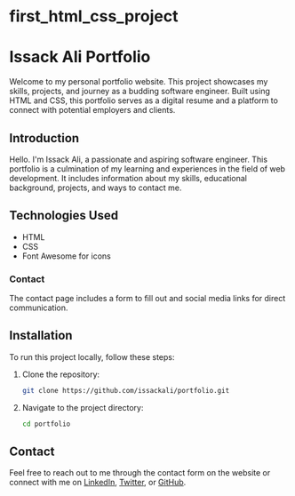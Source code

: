 # first_html_css_project

# Issack Ali Portfolio

Welcome to my personal portfolio website. This project showcases my skills, projects, and journey as a budding software engineer. Built using HTML and CSS, this portfolio serves as a digital resume and a platform to connect with potential employers and clients.

## Introduction

Hello. I'm Issack Ali, a passionate and aspiring software engineer. This portfolio is a culmination of my learning and experiences in the field of web development. It includes information about my skills, educational background, projects, and ways to contact me.

## Technologies Used

- HTML
- CSS
- Font Awesome for icons

### Contact

The contact page includes a form to fill out and social media links for direct communication.

## Installation

To run this project locally, follow these steps:

1. Clone the repository:

   ```bash
   git clone https://github.com/issackali/portfolio.git
   ```

2. Navigate to the project directory:

   ```bash
   cd portfolio
   ```

## Contact

Feel free to reach out to me through the contact form on the website or connect with me on [LinkedIn](https://www.linkedin.com/in/issackali), [Twitter](https://twitter.com/issackali), or [GitHub](https://github.com/issackali).
